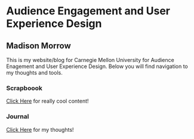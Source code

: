 # Audience Engagement and User Experience Design
## Madison Morrow
This is my website/blog for Carnegie Mellon University for Audience Enagement and User Experience Design. Below you will find navigation to my thoughts and tools. 

### Scrapboook 
[Click Here](/scrapbook.md) for really cool content!

### Journal
[Click Here](/journal.md) for my thoughts!
